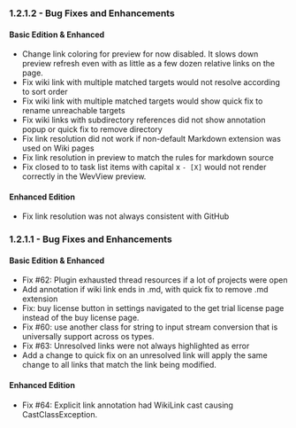 ### 1.2.1.2 - Bug Fixes and Enhancements

#### Basic Edition & Enhanced
- Change link coloring for preview for now disabled. It slows down preview refresh even with as little as a few dozen relative links on the page.
- Fix wiki link with multiple matched targets would not resolve according to sort order 
- Fix wiki link with multiple matched targets would show quick fix to rename unreachable targets
- Fix wiki links with subdirectory references did not show annotation popup or quick fix to remove directory 
- Fix link resolution did not work if non-default Markdown extension was used on Wiki pages  
- Fix link resolution in preview to match the rules for markdown source
- Fix closed to to task list items with capital x `- [X]` would not render correctly in the WevView preview.

#### Enhanced Edition

- Fix link resolution was not always consistent with GitHub  

### 1.2.1.1 - Bug Fixes and Enhancements

#### Basic Edition & Enhanced
- Fix #62: Plugin exhausted thread resources if a lot of projects were open 
- Add annotation if wiki link ends in .md, with quick fix to remove .md extension  
- Fix: buy license button in settings navigated to the get trial license page instead of the buy license page.
- Fix #60: use another class for string to input stream conversion that is universally support across os types.
- Fix #63: Unresolved links were not always highlighted as error
- Add a change to quick fix on an unresolved link will apply the same change to all links that match the link being modified. 

#### Enhanced Edition

- Fix #64: Explicit link annotation had WikiLink cast causing CastClassException.
